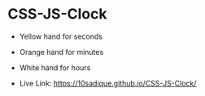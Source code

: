 # CSS-JS-Clock

- Yellow hand for seconds
- Orange hand for minutes
- White hand for hours

- Live Link: https://10sadique.github.io/CSS-JS-Clock/
